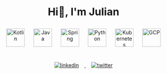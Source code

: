 <div align="center">
<h1>Hi👋, I'm Julian</h1>
</div>

<div align="center">
<img style="margin: 10px" src="https://profilinator.rishav.dev/skills-assets/kotlinlang-icon.svg" alt="Kotlin" height="50" />
<img style="margin: 10px" src="https://profilinator.rishav.dev/skills-assets/java-original-wordmark.svg" alt="Java" height="50" />
<img style="margin: 10px" src="https://profilinator.rishav.dev/skills-assets/springio-icon.svg" alt="Spring" height="50" />
<img style="margin: 10px" src="https://profilinator.rishav.dev/skills-assets/python-original.svg" alt="Python" height="50" />
<!-- Todo:
<img style="margin: 10px" src="https://profilinator.rishav.dev/skills-assets/rust-plain.svg" alt="Rust" height="50" />  
-->
<img style="margin: 10px" src="https://profilinator.rishav.dev/skills-assets/kubernetes-icon.svg" alt="Kubernetes" height="50" />
<img style="margin: 10px" src="https://profilinator.rishav.dev/skills-assets/google_cloud-icon.svg" alt="GCP" height="50" />  

</div>  


<br>
           
<div align="center">
<a href="https://www.linkedin.com/in/julianhaag/" target="_blank">
<img src="https://img.shields.io/badge/linkedin-%231E77B5.svg?&style=for-the-badge&logo=linkedin&logoColor=white" alt=linkedin style="margin: 15px;" />
</a>
<a href="https://twitter.com/newspicel" target="_blank">
<img src="https://img.shields.io/badge/Twitter-%23000000.svg?&style=for-the-badge&logo=x&logoColor=white" alt=twitter style="margin: 15px;" />
</a>
</div>  

<br/>             
